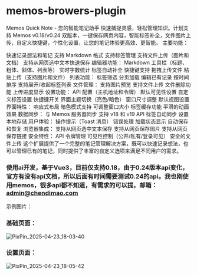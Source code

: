 # memos-browers-plugin
Memos Quick Note - 您的智能笔记助手  快速捕捉灵感，轻松管理知识。计划支持 Memos v0.18/v0.24 双版本，一键保存网页内容，智能标签补全，文件图片上传，自定义快捷键，个性化设置，让您的笔记体验更高效、更智能。  主要功能：

快速记录想法和笔记
支持 Markdown 格式
支持标签管理
支持文件上传（图片和文档）
支持从网页选中文本快速保存
编辑器功能：
Markdown 工具栏（标题、粗体、斜体、列表等）
实时字数统计
标签自动补全
快捷键支持
拖拽上传文件
粘贴上传（支持图片和文件）
列表功能：
标签筛选
分页加载
编辑已有记录
按时间排序
支持展开/收起标签列表
文件管理：
支持图片预览
支持文件上传
文件删除功能
上传进度显示
设置功能：
API 配置（主机地址和令牌）
默认可见性设置
自定义标签设置
快捷键开关
界面主题切换（亮色/暗色）
窗口尺寸调整
默认视图设置
界面特性：
响应式布局
暗色模式支持
可调整窗口大小
标签缓存功能
平滑的动画效果
数据同步：
与 Memos 服务器同步
支持 v18 和 v19 API
标签自动同步
设置本地存储
用户体验：
操作提示（Toast 消息）
错误处理
加载状态显示
自动保存和恢复
浏览器集成：
支持从网页选中文本保存
支持从网页保存图片
支持从网页保存链接
安全特性：
API 令牌管理
可见性控制（公开/私有/登录可见）
安全的文件上传
这个扩展提供了一个完整的笔记管理解决方案，既可以快速记录想法，也可以管理已有的笔记，同时提供了丰富的自定义选项来满足不同用户的需求。


### 使用ai开发，基于Vue3，目前仅支持0.18，由于0.24版本api变化，官方有没有api文档，所以后面有时间需要测试0.24的api。我也刚使用memos，很多api都不知道，有需求的可以提，邮箱：admin@chendimao.com

示例图片：

### 基础页面：
![PixPin_2025-04-23_18-03-40](https://github.com/user-attachments/assets/b3aca06c-5e60-430c-afd9-2e749c524fca)

### 设置页面：
![PixPin_2025-04-23_18-05-42](https://github.com/user-attachments/assets/0591a744-bbaf-44ce-9205-cf4e89b2533c)
